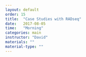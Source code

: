 ```yaml
---
layout: default
order: 15
title:  "Case Studies with RADseq"
date:   2017-08-05
time:   "Morning"
categories: main
instructor: "David"
materials: ""
material-type: ""
---
```




